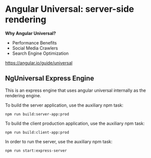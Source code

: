 # Angular Universal: server-side rendering

**Why Angular Universal?**
* Performance Benefits
* Social Media Crawlers
* Search Engine Optimization

https://angular.io/guide/universal

## NgUniversal Express Engine

This is an express engine that uses angular universal internally as the rendering engine.

To build the server application, use the auxiliary npm task:

```
npm run build:server-app:prod
```

To build the client production application, use the auxiliary npm task:

```
npm run build:client-app:prod
```

In order to run the server, use the auxiliary npm task:

```
npm run start:express-server
```